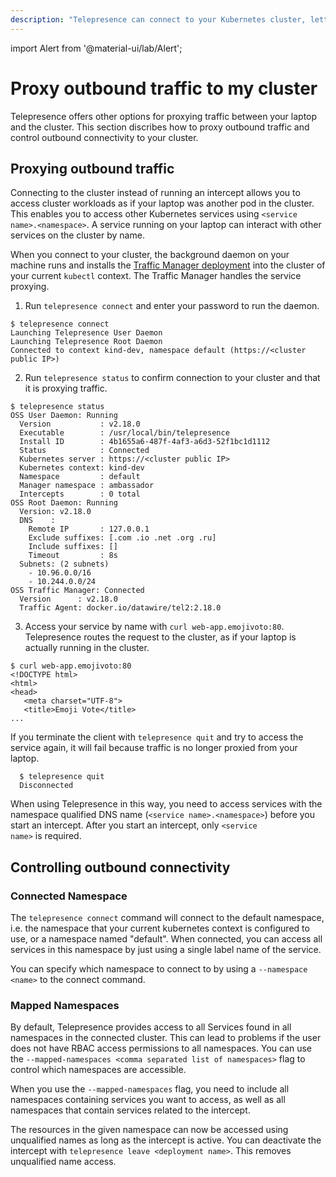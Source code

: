 ```yaml
---
description: "Telepresence can connect to your Kubernetes cluster, letting you access cluster services as if your laptop was another pod in the cluster."
---
```


import Alert from '@material-ui/lab/Alert';

# Proxy outbound traffic to my cluster

Telepresence offers other options for proxying traffic between your laptop and the cluster. This section discribes how to proxy outbound traffic and control outbound connectivity to your cluster.

## Proxying outbound traffic

Connecting to the cluster instead of running an intercept allows you to access cluster workloads as if your laptop was another pod in the cluster. This enables you to access other Kubernetes services using `<service name>.<namespace>`. A service running on your laptop can interact with other services on the cluster by name.

When you connect to your cluster, the background daemon on your machine runs and installs the [Traffic Manager deployment](../reference/architecture/) into the cluster of your current `kubectl` context.  The Traffic Manager handles the service proxying.

1. Run `telepresence connect` and enter your password to run the daemon.

  ```
  $ telepresence connect
  Launching Telepresence User Daemon
  Launching Telepresence Root Daemon
  Connected to context kind-dev, namespace default (https://<cluster public IP>)
  ```

2. Run `telepresence status` to confirm connection to your cluster and that it is proxying traffic.

  ```
  $ telepresence status 
  OSS User Daemon: Running
    Version           : v2.18.0
    Executable        : /usr/local/bin/telepresence
    Install ID        : 4b1655a6-487f-4af3-a6d3-52f1bc1d1112
    Status            : Connected
    Kubernetes server : https://<cluster public IP>
    Kubernetes context: kind-dev
    Namespace         : default
    Manager namespace : ambassador
    Intercepts        : 0 total
  OSS Root Daemon: Running
    Version: v2.18.0
    DNS    : 
      Remote IP       : 127.0.0.1
      Exclude suffixes: [.com .io .net .org .ru]
      Include suffixes: []
      Timeout         : 8s
    Subnets: (2 subnets)
      - 10.96.0.0/16
      - 10.244.0.0/24
  OSS Traffic Manager: Connected
    Version      : v2.18.0
    Traffic Agent: docker.io/datawire/tel2:2.18.0
  ```

3. Access your service by name with `curl web-app.emojivoto:80`. Telepresence routes the request to the cluster, as if your laptop is actually running in the cluster.

  ```
  $ curl web-app.emojivoto:80
  <!DOCTYPE html>
  <html>
  <head>
     <meta charset="UTF-8">
     <title>Emoji Vote</title>
  ...
  ```

If you terminate the client with `telepresence quit` and try to access the service again, it will fail because traffic is no longer proxied from your laptop.

  ```
    $ telepresence quit
    Disconnected
  ```

<Alert severity="info">When using Telepresence in this way, you need to access services with the namespace qualified DNS name (<code>&lt;service name&gt;.&lt;namespace&gt;</code>) before you start an intercept. After you start an intercept, only  <code>&lt;service name&gt;</code> is required.</Alert>

## Controlling outbound connectivity

### Connected Namespace

The `telepresence connect` command will connect to the default namespace, i.e. the namespace that your
current kubernetes context is configured to use, or a namespace named "default". When connected, you can
access all services in this namespace by just using a single label name of the service.

You can specify which namespace to connect to by using a `--namespace <name>` to the connect command.

### Mapped Namespaces
By default, Telepresence provides access to all Services found in all namespaces in the connected cluster. This can lead to problems if the user does not have RBAC access permissions to all namespaces. You can use the `--mapped-namespaces <comma separated list of namespaces>` flag to control which namespaces are accessible.

When you use the `--mapped-namespaces` flag, you need to include all namespaces containing services you want to access, as well as all namespaces that contain services related to the intercept.

The resources in the given namespace can now be accessed using unqualified names as long as the intercept is active.
You can deactivate the intercept with `telepresence leave <deployment name>`. This removes unqualified name access.
